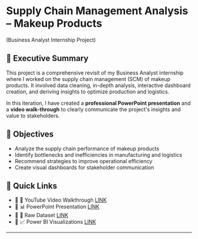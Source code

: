 # Supply Chain Management Analysis – Makeup Products 
(Business Analyst Internship Project)

## 📌 Executive Summary

This project is a comprehensive revisit of my Business Analyst internship where I worked on the supply chain management (SCM) of makeup products. It involved data cleaning, in-depth analysis, interactive dashboard creation, and deriving insights to optimize production and logistics.

In this iteration, I have created a **professional PowerPoint presentation** and a **video walk-through** to clearly communicate the project's insights and value to stakeholders.

## 🎯 Objectives

- Analyze the supply chain performance of makeup products
- Identify bottlenecks and inefficiencies in manufacturing and logistics
- Recommend strategies to improve operational efficiency
- Create visual dashboards for stakeholder communication

## 📎 Quick Links

- 🔗  🎥 YouTube Video Walkthrough [LINK](https://youtu.be/Jbb5uw8O--Q)
- 🔗  📊 PowerPoint Presentation [LINK](https://github.com/Somya-Agrawal-9/SCM-Dashboard-of-Makeup-Products/blob/main/SCM%20Dashboard%20OF%20Makeup%20Products.pptx)
- 🔗  📁 Raw Dataset [LINK](https://github.com/Somya-Agrawal-9/SCM-Dashboard-of-Makeup-Products/blob/main/supply_chain_data.csv)
- 🔗  📈 Power BI Visualizations [LINK]()
---


